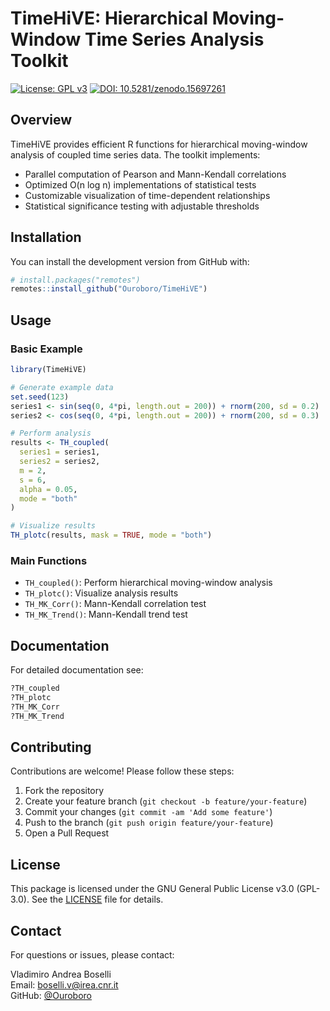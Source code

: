# TimeHiVE: Hierarchical Moving-Window Time Series Analysis Toolkit

<!-- badges: start -->
[![License: GPL v3](https://img.shields.io/badge/License-GPLv3-blue.svg)](https://www.gnu.org/licenses/gpl-3.0)
[![DOI: 10.5281/zenodo.15697261](https://img.shields.io/badge/doi-10.5281/zenodo.15697261-yellow.svg)](https://doi.org/10.5281/zenodo.15697261)
<!-- badges: end -->

## Overview

TimeHiVE provides efficient R functions for hierarchical moving-window analysis of coupled time series data. The toolkit implements:

- Parallel computation of Pearson and Mann-Kendall correlations
- Optimized O(n log n) implementations of statistical tests
- Customizable visualization of time-dependent relationships
- Statistical significance testing with adjustable thresholds

## Installation

You can install the development version from GitHub with:

```r
# install.packages("remotes")
remotes::install_github("Ouroboro/TimeHiVE")
```

## Usage

### Basic Example

```r
library(TimeHiVE)

# Generate example data
set.seed(123)
series1 <- sin(seq(0, 4*pi, length.out = 200)) + rnorm(200, sd = 0.2)
series2 <- cos(seq(0, 4*pi, length.out = 200)) + rnorm(200, sd = 0.3)

# Perform analysis
results <- TH_coupled(
  series1 = series1,
  series2 = series2,
  m = 2,
  s = 6,
  alpha = 0.05,
  mode = "both"
)

# Visualize results
TH_plotc(results, mask = TRUE, mode = "both")
```

### Main Functions

- `TH_coupled()`: Perform hierarchical moving-window analysis
- `TH_plotc()`: Visualize analysis results
- `TH_MK_Corr()`: Mann-Kendall correlation test
- `TH_MK_Trend()`: Mann-Kendall trend test

## Documentation

For detailed documentation see:

```r
?TH_coupled
?TH_plotc
?TH_MK_Corr
?TH_MK_Trend
```

## Contributing

Contributions are welcome! Please follow these steps:

1. Fork the repository
2. Create your feature branch (`git checkout -b feature/your-feature`)
3. Commit your changes (`git commit -am 'Add some feature'`)
4. Push to the branch (`git push origin feature/your-feature`)
5. Open a Pull Request

## License

This package is licensed under the GNU General Public License v3.0 (GPL-3.0). See the [LICENSE](LICENSE) file for details.

## Contact

For questions or issues, please contact:

Vladimiro Andrea Boselli  
Email: boselli.v@irea.cnr.it  
GitHub: [@Ouroboro](https://github.com/Ouroboro)
